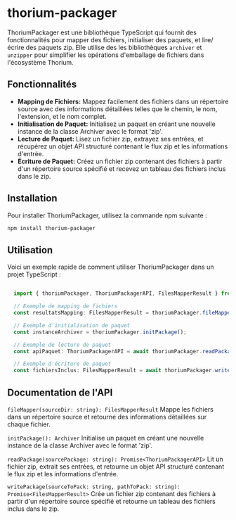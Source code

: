 # thorium-packager

ThoriumPackager est une bibliothèque TypeScript qui fournit des fonctionnalités pour mapper des fichiers, initialiser des paquets, et lire/écrire des paquets zip. Elle utilise des les bibliothèques `archiver` et `unzipper` pour simplifier les opérations d'emballage de fichiers dans l'écosystème Thorium.

## Fonctionnalités

- **Mapping de Fichiers:** Mappez facilement des fichiers dans un répertoire source avec des informations détaillées telles que le chemin, le nom, l'extension, et le nom complet.
- **Initialisation de Paquet:** Initialisez un paquet en créant une nouvelle instance de la classe Archiver avec le format 'zip'.
- **Lecture de Paquet:** Lisez un fichier zip, extrayez ses entrées, et récupérez un objet API structuré contenant le flux zip et les informations d'entrée.
- **Écriture de Paquet:** Créez un fichier zip contenant des fichiers à partir d'un répertoire source spécifié et recevez un tableau des fichiers inclus dans le zip.

## Installation

Pour installer ThoriumPackager, utilisez la commande npm suivante :

```bash
npm install thorium-packager
```

## Utilisation

Voici un exemple rapide de comment utiliser ThoriumPackager dans un projet TypeScript :

```typescript

  import { thoriumPackager, ThoriumPackagerAPI, FilesMapperResult } from 'thorium-packager';

  // Exemple de mapping de fichiers
  const resultatsMapping: FilesMapperResult = thoriumPackager.fileMapper('/chemin/vers/source');

  // Exemple d'initialisation de paquet
  const instanceArchiver = thoriumPackager.initPackage();

  // Exemple de lecture de paquet
  const apiPaquet: ThoriumPackagerAPI = await thoriumPackager.readPackage('/chemin/vers/paquet.zip');

  // Exemple d'écriture de paquet
  const fichiersInclus: FilesMapperResult = await thoriumPackager.writePackage('/chemin/vers/source', '/chemin/vers/destination');

```

## Documentation de l'API

`fileMapper(sourceDir: string): FilesMapperResult`
Mappe les fichiers dans un répertoire source et retourne des informations détaillées sur chaque fichier.

`initPackage(): Archiver`
Initialise un paquet en créant une nouvelle instance de la classe Archiver avec le format 'zip'.

`readPackage(sourcePackage: string): Promise<ThoriumPackagerAPI>`
Lit un fichier zip, extrait ses entrées, et retourne un objet API structuré contenant le flux zip et les informations d'entrée.

`writePackage(sourceToPack: string, pathToPack: string): Promise<FilesMapperResult>`
Crée un fichier zip contenant des fichiers à partir d'un répertoire source spécifié et retourne un tableau des fichiers inclus dans le zip.